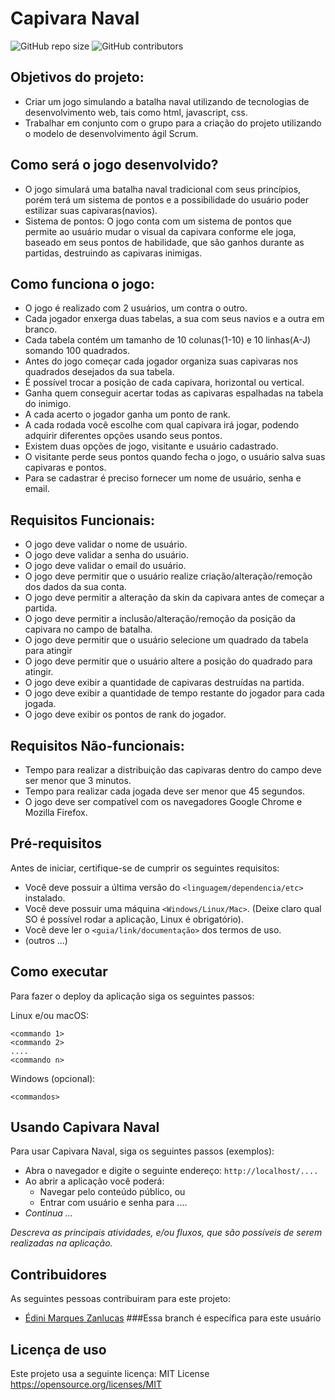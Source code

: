 # Capivara Naval

<!--- Exemplos de badges. Acesse https://shields.io para outras opções. Você pode querer incluir informações de dependencias, build, testes, licença, etc. --->
![GitHub repo size](https://img.shields.io/github/repo-size/DiZanlucas/Capivara_Naval)
![GitHub contributors](https://img.shields.io/github/contributors/DiZanlucas/Capivara_Naval)

## Objetivos do projeto:
* Criar um jogo simulando a batalha naval utilizando de tecnologias de desenvolvimento web, tais como html, javascript, css.
* Trabalhar em conjunto com o grupo para a criação do projeto utilizando o modelo de desenvolvimento ágil Scrum.


## Como será o jogo desenvolvido?
* O jogo simulará uma batalha naval tradicional com seus princípios, porém terá um sistema de pontos e a possibilidade do usuário poder estilizar suas capivaras(navios).
* Sistema de pontos: O jogo conta com um sistema de pontos que permite ao usuário mudar o visual da capivara conforme ele joga, baseado em seus pontos de habilidade, que são ganhos durante as partidas, destruindo as capivaras inimigas.


## Como funciona o jogo:

* O jogo é realizado com 2 usuários, um contra o outro.
* Cada jogador enxerga duas tabelas, a sua com seus navios e a outra em branco.
* Cada tabela contém um tamanho de 10 colunas(1-10) e 10 linhas(A-J) somando 100 quadrados.
* Antes do jogo começar cada jogador organiza suas capivaras nos quadrados desejados da sua tabela.
* É possível trocar a posição de cada capivara, horizontal ou vertical. 
* Ganha quem conseguir acertar todas as capivaras espalhadas na tabela do inimigo.
* A cada acerto o jogador ganha um ponto de rank.
* A cada rodada você escolhe com qual capivara irá jogar, podendo adquirir diferentes opções usando seus pontos.
* Existem duas opções de jogo, visitante e usuário cadastrado.
* O visitante perde seus pontos quando fecha o jogo, o usuário salva suas capivaras e pontos.
* Para se cadastrar é preciso fornecer um nome de usuário, senha e email.


## Requisitos Funcionais:

* O jogo deve validar o nome de usuário.
* O jogo deve validar a senha do usuário.
* O jogo deve validar o email do usuário.
* O jogo deve permitir que o usuário realize criação/alteração/remoção dos dados da sua conta.
* O jogo deve permitir a alteração da skin da capivara antes de começar a partida.
* O jogo deve permitir a inclusão/alteração/remoção da posição da capivara no campo de batalha.
* O jogo deve permitir que o usuário selecione um quadrado da tabela para atingir
* O jogo deve permitir que o usuário altere a posição do quadrado para atingir.
* O jogo deve exibir  a quantidade de capivaras destruídas na partida.
* O jogo deve exibir a quantidade de tempo restante do jogador para cada jogada.
* O jogo deve exibir os pontos de rank do jogador.


## Requisitos Não-funcionais:

* Tempo para realizar a distribuição das capivaras dentro do campo deve ser menor que 3 minutos.
* Tempo para realizar cada jogada deve ser menor que 45 segundos.
* O jogo deve ser compatível com os navegadores Google Chrome e Mozilla Firefox.

## Pré-requisitos

Antes de iniciar, certifique-se de cumprir os seguintes requisitos:
<!--- Estes são alguns exemplos de requisitos. Adicione, duplique e remove como necessário --->
* Você deve possuir a última versão do `<linguagem/dependencia/etc>` instalado.
* Você deve possuir uma máquina `<Windows/Linux/Mac>`. (Deixe claro qual SO é possível rodar a aplicação, Linux é obrigatório).
* Você deve ler o `<guia/link/documentação>` dos termos de uso.
* (outros ...)

## Como executar

Para fazer o deploy da aplicação siga os seguintes passos:

Linux e/ou macOS:
```
<commando 1>
<commando 2>
....
<commando n>
```

Windows (opcional):
```
<commandos>
```

## Usando Capivara Naval

Para usar Capivara Naval, siga os seguintes passos (exemplos):

* Abra o navegador e digite o seguinte endereço: `http://localhost/....`
* Ao abrir a aplicação você poderá:
  * Navegar pelo conteúdo público, ou
  * Entrar com usuário e senha para ....
* *Continua ...*  

*Descreva as principais atividades, e/ou fluxos, que são possíveis de serem realizadas na aplicação.*

## Contribuidores

As seguintes pessoas contribuiram para este projeto:

* [Édini Marques Zanlucas](https://github.com/DiZanlucas)
###Essa branch é específica para este usuário

## Licença de uso

<!--- Se não tiver certeza de qual, verifique este site: https://choosealicense.com/--->
Este projeto usa a seguinte licença: MIT License https://opensource.org/licenses/MIT

